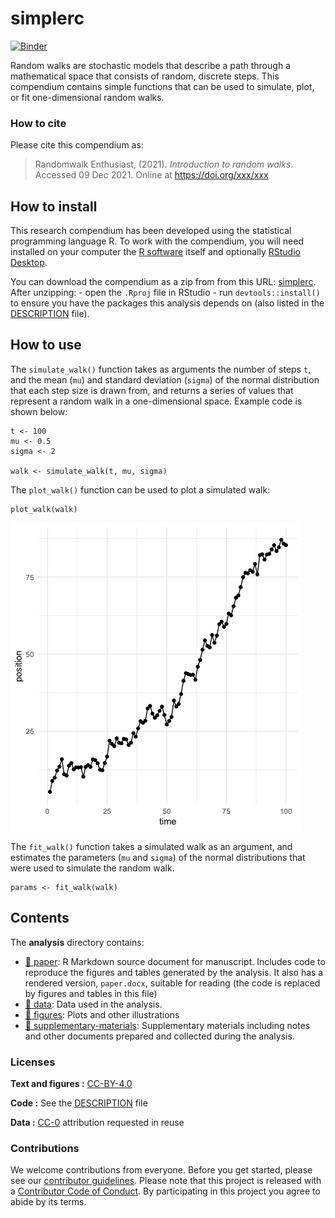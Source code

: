 
<!-- README.md is generated from README.Rmd. Please edit that file -->

# simplerc

[![Binder](https://mybinder.org/badge_logo.svg)](https://mybinder.org/v2/gh///master?urlpath=rstudio)

Random walks are stochastic models that describe a path through a
mathematical space that consists of random, discrete steps. This
compendium contains simple functions that can be used to simulate, plot,
or fit one-dimensional random walks.

### How to cite

Please cite this compendium as:

> Randomwalk Enthusiast, (2021). *Introduction to random walks*.
> Accessed 09 Dec 2021. Online at <https://doi.org/xxx/xxx>

## How to install

This research compendium has been developed using the statistical
programming language R. To work with the compendium, you will need
installed on your computer the [R
software](https://cloud.r-project.org/) itself and optionally [RStudio
Desktop](https://rstudio.com/products/rstudio/download/).

You can download the compendium as a zip from from this URL:
[simplerc](https://github.com/ggsun/simplerc). After unzipping: - open
the `.Rproj` file in RStudio - run `devtools::install()` to ensure you
have the packages this analysis depends on (also listed in the
[DESCRIPTION](/DESCRIPTION) file).

## How to use

The `simulate_walk()` function takes as arguments the number of steps
`t`, and the mean (`mu`) and standard deviation (`sigma`) of the normal
distribution that each step size is drawn from, and returns a series of
values that represent a random walk in a one-dimensional space. Example
code is shown below:

    t <- 100
    mu <- 0.5
    sigma <- 2

    walk <- simulate_walk(t, mu, sigma)

The `plot_walk()` function can be used to plot a simulated walk:

    plot_walk(walk)

![alt text](sample_walk.png)

The `fit_walk()` function takes a simulated walk as an argument, and
estimates the parameters (`mu` and `sigma`) of the normal distributions
that were used to simulate the random walk.

    params <- fit_walk(walk)

## Contents

The **analysis** directory contains:

-   [:file_folder: paper](/analysis/paper): R Markdown source document
    for manuscript. Includes code to reproduce the figures and tables
    generated by the analysis. It also has a rendered version,
    `paper.docx`, suitable for reading (the code is replaced by figures
    and tables in this file)
-   [:file_folder: data](/analysis/data): Data used in the analysis.
-   [:file_folder: figures](/analysis/figures): Plots and other
    illustrations
-   [:file_folder:
    supplementary-materials](/analysis/supplementary-materials):
    Supplementary materials including notes and other documents prepared
    and collected during the analysis.

### Licenses

**Text and figures :**
[CC-BY-4.0](http://creativecommons.org/licenses/by/4.0/)

**Code :** See the [DESCRIPTION](DESCRIPTION) file

**Data :** [CC-0](http://creativecommons.org/publicdomain/zero/1.0/)
attribution requested in reuse

### Contributions

We welcome contributions from everyone. Before you get started, please
see our [contributor guidelines](CONTRIBUTING.md). Please note that this
project is released with a [Contributor Code of Conduct](CONDUCT.md). By
participating in this project you agree to abide by its terms.

